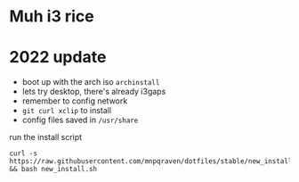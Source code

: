 # Muh i3 rice

# 2022 update
- boot up with the arch iso
`archinstall`
- lets try desktop, there's already i3gaps
- remember to config network
- `git curl xclip` to install
- config files saved in `/usr/share`

run the install script
```
curl -s https://raw.githubusercontent.com/mnpqraven/dotfiles/stable/new_install.sh && bash new_install.sh
```
